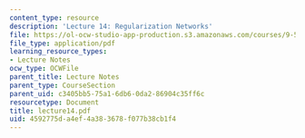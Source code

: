 ```yaml
---
content_type: resource
description: 'Lecture 14: Regularization Networks'
file: https://ol-ocw-studio-app-production.s3.amazonaws.com/courses/9-520-statistical-learning-theory-and-applications-spring-2003/4592775da4ef4a383678f077b38cb1f4_lecture14.pdf
file_type: application/pdf
learning_resource_types:
- Lecture Notes
ocw_type: OCWFile
parent_title: Lecture Notes
parent_type: CourseSection
parent_uid: c3405bb5-75a1-6db6-0da2-86904c35ff6c
resourcetype: Document
title: lecture14.pdf
uid: 4592775d-a4ef-4a38-3678-f077b38cb1f4
---
```

